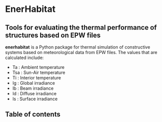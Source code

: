 # EnerHabitat
## Tools for evaluating the thermal performance of structures based on EPW files

**enerhabitat** is a Python package for thermal simulation of constructive systems based on meteorological data from EPW files. The values that are calculated include:

- Ta  : Ambient temperature
- Tsa : Sun-Air temperature
- Ti  : Interior temperature
- Ig  : Global irradiance
- Ib  : Beam irradiance
- Id  : Diffuse irradiance
- Is  : Surface irradiance

## Table of contents